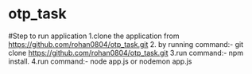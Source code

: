 # otp_task
#Step to run application 
1.clone the application from https://github.com/rohan0804/otp_task.git
2. by running command:- git clone https://github.com/rohan0804/otp_task.git
3.run command:- npm install.
4.run command:- node app.js or nodemon app.js
